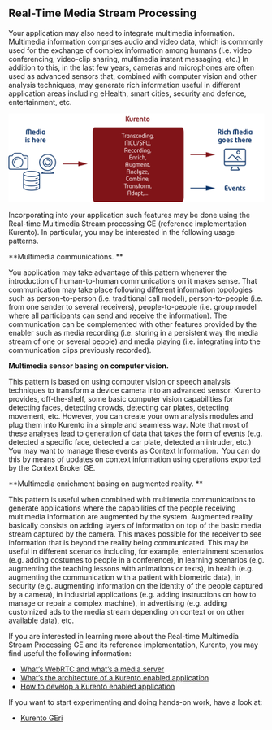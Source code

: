 <hr class="processing" style="display:none"/>
<h2>Real-Time Media Stream Processing</h2>

Your application may also need to integrate multimedia information. Multimedia
information comprises audio and video data, which is commonly used for the
exchange of complex information among humans (i.e. video conferencing,
video-clip sharing, multimedia instant messaging, etc.) In addition to this, in
the last few years, cameras and microphones are often used as advanced sensors
that, combined with computer vision and other analysis techniques, may generate
rich information useful in different application areas including eHealth, smart
cities, security and defence, entertainment, etc.

[![4](images/4.png)](images/4.png)

Incorporating into your application such features may be done using the
Real-time Multimedia Stream processing GE (reference implementation Kurento). In
particular, you may be interested in the following usage patterns.

**Multimedia communications. **

You application may take advantage of this pattern whenever the introduction of
human-to-human communications on it makes sense. That communication may take
place following different information topologies such as person-to-person (i.e.
traditional call model), person-to-people (i.e. from one sender to several
receivers), people-to-people (i.e. group model where all participants can send
and receive the information). The communication can be complemented with other
features provided by the enabler such as media recording (i.e. storing in a
persistent way the media stream of one or several people) and media playing
(i.e. integrating into the communication clips previously recorded).

**Multimedia sensor basing on computer vision.**

This pattern is based on using computer vision or speech analysis techniques to
transform a device camera into an advanced sensor. Kurento provides,
off-the-shelf, some basic computer vision capabilities for detecting faces,
detecting crowds, detecting car plates, detecting movement, etc. However, you
can create your own analysis modules and plug them into Kurento in a simple and
seamless way. Note that most of these analyses lead to generation of data that
takes the form of events (e.g. detected a specific face, detected a car plate,
detected an intruder, etc.) You may want to manage these events as Context
Information.  You can do this by means of updates on context information using
operations exported by the Context Broker GE.

**Multimedia enrichment basing on augmented reality. **

This pattern is useful when combined with multimedia communications to generate
applications where the capabilities of the people receiving multimedia
information are augmented by the system. Augmented reality basically consists on
adding layers of information on top of the basic media stream captured by the
camera. This makes possible for the receiver to see information that is beyond
the reality being communicated. This may be useful in different scenarios
including, for example, entertainment scenarios (e.g. adding costumes to people
in a conference), in learning scenarios (e.g. augmenting the teaching lessons
with animations or texts), in health (e.g. augmenting the communication with a
patient with biometric data), in security (e.g. augmenting information on the
identity of the people captured by a camera), in industrial applications (e.g.
adding instructions on how to manage or repair a complex machine), in
advertising (e.g. adding customized ads to the media stream depending on context
or on other available data), etc.

If you are interested in learning more about the Real-time Multimedia Stream
Processing GE and its reference implementation, Kurento, you may find useful the
following information:

-   [What’s WebRTC and what’s a media server](/processing/kurento/whats-webrtc-and-whats-a-media-server.md)
-   [What’s the architecture of a Kurento enabled application](/processing/kurento/whats-the-architecture-of-a-kurento-enabled-application.md)
-   [How to develop a Kurento enabled application](/processing/kurento/how-to-develop-a-kurento-enabled-application.md)

If you want to start experimenting and doing hands-on work, have a look at:

-   [Kurento GEri](https://github.com/Kurento/kurento-media-server)
